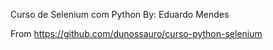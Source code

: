 Curso de Selenium com Python
By: Eduardo Mendes

From https://github.com/dunossauro/curso-python-selenium
